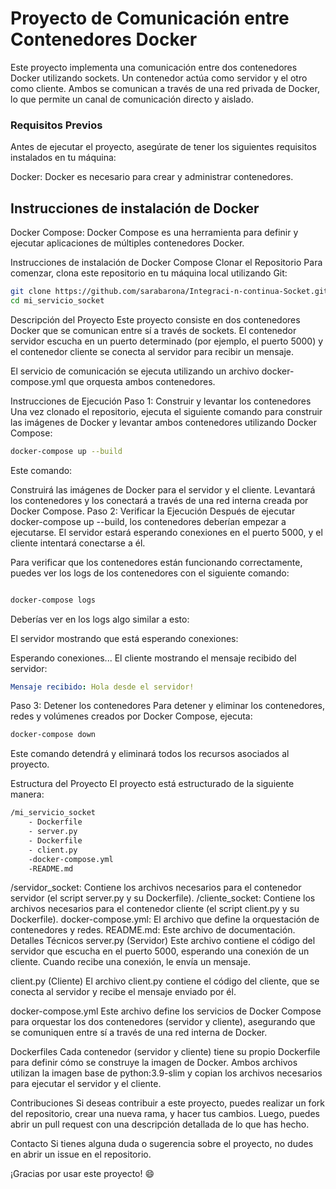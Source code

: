 # Proyecto de Comunicación entre Contenedores Docker
Este proyecto implementa una comunicación entre dos contenedores Docker utilizando sockets. Un contenedor actúa como servidor y el otro como cliente. Ambos se comunican a través de una red privada de Docker, lo que permite un canal de comunicación directo y aislado.

### Requisitos Previos
Antes de ejecutar el proyecto, asegúrate de tener los siguientes requisitos instalados en tu máquina:

Docker: Docker es necesario para crear y administrar contenedores.

## Instrucciones de instalación de Docker
Docker Compose: Docker Compose es una herramienta para definir y ejecutar aplicaciones de múltiples contenedores Docker.

Instrucciones de instalación de Docker Compose
Clonar el Repositorio
Para comenzar, clona este repositorio en tu máquina local utilizando Git:

```bash
git clone https://github.com/sarabarona/Integraci-n-continua-Socket.git
cd mi_servicio_socket 
```
Descripción del Proyecto
Este proyecto consiste en dos contenedores Docker que se comunican entre sí a través de sockets. El contenedor servidor escucha en un puerto determinado (por ejemplo, el puerto 5000) y el contenedor cliente se conecta al servidor para recibir un mensaje.

El servicio de comunicación se ejecuta utilizando un archivo docker-compose.yml que orquesta ambos contenedores.

Instrucciones de Ejecución
Paso 1: Construir y levantar los contenedores
Una vez clonado el repositorio, ejecuta el siguiente comando para construir las imágenes de Docker y levantar ambos contenedores utilizando Docker Compose:

``` bash
docker-compose up --build
```
Este comando:

Construirá las imágenes de Docker para el servidor y el cliente.
Levantará los contenedores y los conectará a través de una red interna creada por Docker Compose.
Paso 2: Verificar la Ejecución
Después de ejecutar docker-compose up --build, los contenedores deberían empezar a ejecutarse. El servidor estará esperando conexiones en el puerto 5000, y el cliente intentará conectarse a él.

Para verificar que los contenedores están funcionando correctamente, puedes ver los logs de los contenedores con el siguiente comando:

``` bash

docker-compose logs
``` 

Deberías ver en los logs algo similar a esto:

El servidor mostrando que está esperando conexiones:


Esperando conexiones...
El cliente mostrando el mensaje recibido del servidor:

``` yaml
Mensaje recibido: Hola desde el servidor!
```

Paso 3: Detener los contenedores
Para detener y eliminar los contenedores, redes y volúmenes creados por Docker Compose, ejecuta:

``` bash
docker-compose down
```
Este comando detendrá y eliminará todos los recursos asociados al proyecto.

Estructura del Proyecto
El proyecto está estructurado de la siguiente manera:

``` bash
/mi_servicio_socket
    - Dockerfile
    - server.py
    - Dockerfile
    - client.py
    -docker-compose.yml
    -README.md
  ```
/servidor_socket: Contiene los archivos necesarios para el contenedor servidor (el script server.py y su Dockerfile).
/cliente_socket: Contiene los archivos necesarios para el contenedor cliente (el script client.py y su Dockerfile).
docker-compose.yml: El archivo que define la orquestación de contenedores y redes.
README.md: Este archivo de documentación.
Detalles Técnicos
server.py (Servidor)
Este archivo contiene el código del servidor que escucha en el puerto 5000, esperando una conexión de un cliente. Cuando recibe una conexión, le envía un mensaje.

client.py (Cliente)
El archivo client.py contiene el código del cliente, que se conecta al servidor y recibe el mensaje enviado por él.

docker-compose.yml
Este archivo define los servicios de Docker Compose para orquestar los dos contenedores (servidor y cliente), asegurando que se comuniquen entre sí a través de una red interna de Docker.

Dockerfiles
Cada contenedor (servidor y cliente) tiene su propio Dockerfile para definir cómo se construye la imagen de Docker. Ambos archivos utilizan la imagen base de python:3.9-slim y copian los archivos necesarios para ejecutar el servidor y el cliente.

Contribuciones
Si deseas contribuir a este proyecto, puedes realizar un fork del repositorio, crear una nueva rama, y hacer tus cambios. Luego, puedes abrir un pull request con una descripción detallada de lo que has hecho.

Contacto
Si tienes alguna duda o sugerencia sobre el proyecto, no dudes en abrir un issue en el repositorio.

¡Gracias por usar este proyecto! 😄

